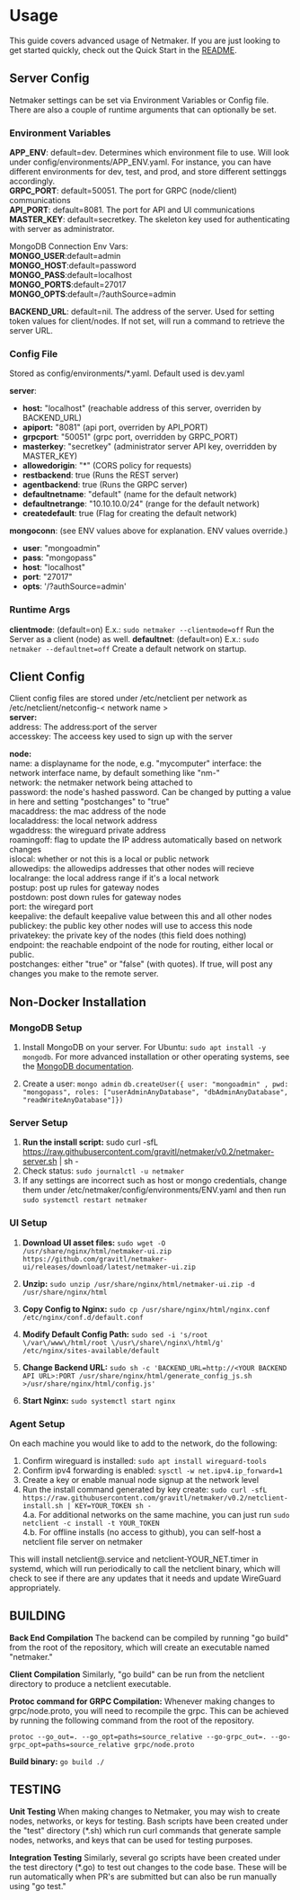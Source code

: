 # Usage

This guide covers advanced usage of Netmaker. If you are just looking to get started quickly, check out the Quick Start in the [README](../README.md).

## Server Config
Netmaker settings can be set via Environment Variables or Config file. There are also a couple of runtime arguments that can optionally be set.

### Environment Variables
**APP_ENV**: default=dev. Determines which environment file to use. Will look under config/environments/APP_ENV.yaml. For instance, you can  have different environments  for dev,  test, and prod,  and store different settinggs  accordingly.  
**GRPC_PORT**: default=50051. The port for GRPC (node/client) communications  
**API_PORT**: default=8081. The port for API and UI communications  
**MASTER_KEY**: default=secretkey. The skeleton key used for authenticating with server as administrator.  
  
MongoDB Connection Env Vars:  
**MONGO_USER**:default=admin   
**MONGO_HOST**:default=password  
**MONGO_PASS**:default=localhost   
**MONGO_PORTS**:default=27017  
**MONGO_OPTS**:default=/?authSource=admin  
  
**BACKEND_URL**: default=nil. The address of the server. Used for setting token values  for client/nodes. If not set, will run a command to retrieve the server URL.  

###   Config File
Stored as config/environments/*.yaml. Default used is dev.yaml

**server**:
  - **host:** "localhost" (reachable address of this server, overriden by BACKEND_URL)
  - **apiport:** "8081" (api port, overriden  by API_PORT)
  - **grpcport**: "50051" (grpc port, overridden by GRPC_PORT)
  - **masterkey**: "secretkey" (administrator server API key, overridden by MASTER_KEY)
  - **allowedorigin**: "*" (CORS policy  for requests)
  - **restbackend**: true (Runs the REST server)
  - **agentbackend**: true (Runs the GRPC server)
  - **defaultnetname**: "default" (name for the default  network)
  - **defaultnetrange**: "10.10.10.0/24" (range for the default network)
  - **createdefault**: true (Flag for creating the default network)
  
**mongoconn**: (see ENV values above for explanation.  ENV values override.)
  - **user**: "mongoadmin"
  - **pass**: "mongopass"
  - **host**: "localhost"
  - **port**: "27017"
  - **opts**: '/?authSource=admin'

### Runtime Args

**clientmode**: (default=on) E.x.: `sudo netmaker --clientmode=off` Run the Server as a client (node) as well.
**defaultnet**:  (default=on) E.x.: `sudo netmaker --defaultnet=off` Create a default network on startup.

## Client  Config

Client config files are stored under /etc/netclient  per network as /etc/netclient/netconfig-< network name >  
**server:**  
    address: The address:port of the server  
    accesskey: The acceess key used to sign up with the server  
  
**node:**  
    name: a displayname for the node, e.g. "mycomputer" 
    interface:  the network interface name, by default something like "nm-"  
    network: the netmaker network being attached to  
    password: the node's hashed password. Can be changed by putting a value in here and setting "postchanges" to "true"   
    macaddress: the mac address of the node  
    localaddress: the local network address   
    wgaddress: the wireguard private address  
    roamingoff: flag to update the IP address automatically based on network changes  
    islocal: whether or not this is a local or public network   
    allowedips: the allowedips addresses that other nodes will recieve  
    localrange: the local address range if it's a local network  
    postup: post up rules for gateway nodes  
    postdown: post down rules for gateway nodes  
    port: the wiregard port   
    keepalive: the default keepalive value between this and all other nodes  
    publickey: the public key other nodes will use to access this node   
    privatekey: the private key of the nodes (this field does nothing)  
    endpoint: the reachable endpoint of the node for routing, either local or public.  
    postchanges: either "true" or "false" (with quotes). If true, will post any changes you make to the remote server. 


## Non-Docker Installation

### MongoDB Setup
1.  Install MongoDB on your server. For Ubuntu: `sudo apt install -y mongodb`. For more advanced installation or other operating systems, see  the [MongoDB documentation](https://docs.mongodb.com/manual/administration/install-community/).

2. Create a user:
`mongo admin`
`db.createUser({ user: "mongoadmin" , pwd: "mongopass", roles: ["userAdminAnyDatabase", "dbAdminAnyDatabase", "readWriteAnyDatabase"]})`

### Server Setup
 1. **Run the install script:** sudo curl -sfL https://raw.githubusercontent.com/gravitl/netmaker/v0.2/netmaker-server.sh | sh -
 2. Check status:  `sudo journalctl -u netmaker`
2. If any settings are incorrect such as host or mongo credentials, change them under /etc/netmaker/config/environments/ENV.yaml and then run `sudo systemctl restart netmaker`

### UI Setup
1. **Download UI asset files:** `sudo wget -O /usr/share/nginx/html/netmaker-ui.zip https://github.com/gravitl/netmaker-ui/releases/download/latest/netmaker-ui.zip`

2. **Unzip:** `sudo unzip /usr/share/nginx/html/netmaker-ui.zip -d /usr/share/nginx/html`

3. **Copy Config to Nginx:** `sudo cp /usr/share/nginx/html/nginx.conf /etc/nginx/conf.d/default.conf`

4. **Modify Default Config Path:** `sudo sed -i 's/root \/var\/www\/html/root \/usr\/share\/nginx\/html/g' /etc/nginx/sites-available/default`

5. **Change Backend URL:** `sudo sh -c 'BACKEND_URL=http://<YOUR BACKEND API URL>:PORT /usr/share/nginx/html/generate_config_js.sh >/usr/share/nginx/html/config.js'`

6. **Start Nginx:** `sudo systemctl start nginx`

### Agent  Setup

On each machine you would like to add to the network, do the following:

1. Confirm wireguard is installed: `sudo apt install wireguard-tools`
2. Confirm ipv4 forwarding is enabled: `sysctl -w net.ipv4.ip_forward=1`
3. Create a key or enable manual node signup at the network level
4. Run the install command generated by key create: `sudo curl -sfL https://raw.githubusercontent.com/gravitl/netmaker/v0.2/netclient-install.sh | KEY=YOUR_TOKEN sh -`  
4.a. For additional networks on the same machine, you can just run `sudo netclient -c install -t YOUR_TOKEN`   
4.b. For offline installs (no access to github), you can self-host a netclient file server on netmaker  

This will install netclient@.service and netclient-YOUR_NET.timer in systemd, which will run periodically to call the netclient binary, which will check to see if there are any updates that it needs and update WireGuard appropriately.

## BUILDING
**Back End Compilation** 
The backend can be compiled by running "go build" from the  root of the repository,  which will create an executable named "netmaker." 

**Client Compilation**
Similarly, "go build" can be run from the netclient directory to produce a netclient executable.

**Protoc command for GRPC Compilation:** 
Whenever making changes to grpc/node.proto, you will need to recompile the grpc. This can be achieved by running the following command from the root of the repository.

    protoc --go_out=. --go_opt=paths=source_relative --go-grpc_out=. --go-grpc_opt=paths=source_relative grpc/node.proto

**Build binary:**   `go build ./` 


## TESTING

**Unit Testing**
When making changes to Netmaker, you may wish to create nodes, networks, or keys for testing. Bash scripts have been created under the "test" directory (*.sh) which run curl commands that generate sample nodes, networks, and keys that can be used for testing purposes.

**Integration Testing**
Similarly, several go  scripts have been created under the test directory (*.go) to test out changes to the code base.  These will be run automatically when PR's are submitted but can also be run manually using "go test."
